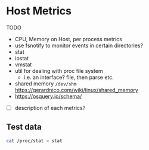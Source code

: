 # Host Metrics

TODO

- CPU, Memory on Host, per process metrics
- use fsnotify to monitor events in certain directories?
- stat
- iostat
- vmstat
- util for dealing with proc file system
  - i.e. an interface? file, then parse etc.
- shared memory `/dev/shm` https://gerardnico.com/wiki/linux/shared_memory
- https://osquery.io/schema/
- [ ] description of each metrics?

## Test data

````bash
cat /proc/stat > stat
````